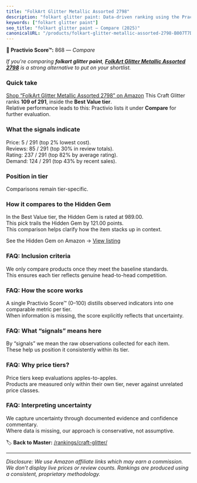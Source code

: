 ```yaml
---
title: "FolkArt Glitter Metallic Assorted 2798"
description: "folkart glitter paint: Data-driven ranking using the Practivio Score™. Positioned by quality, value, demand, findability, momentum."
keywords: ["folkart glitter paint"]
seo_title: "folkart glitter paint — Compare (2025)"
canonicalURL: "/products/folkart-glitter-metallic-assorted-2798-B007T7DRJS/"
---
```


**🛒 Practivio Score™:** 868 — _Compare_


*If you're comparing **folkart glitter paint**, **[FolkArt Glitter Metallic Assorted 2798](https://www.amazon.com/dp/B007T7DRJS?tag=practivio-20)** is a strong alternative to put on your shortlist.*
### Quick take
[Shop “FolkArt Glitter Metallic Assorted 2798” on Amazon](https://www.amazon.com/dp/B007T7DRJS?tag=practivio-20)
This Craft Glitter ranks **109 of 291**, inside the **Best Value tier**.  
Relative performance leads to this: Practivio lists it under **Compare** for further evaluation.

### What the signals indicate
Price: 5 / 291 (top 2% lowest cost).  
Reviews: 85 / 291 (top 30% in review totals).  
Rating: 237 / 291 (top 82% by average rating).  
Demand: 124 / 291 (top 43% by recent sales).

### Position in tier
Comparisons remain tier-specific.

### How it compares to the Hidden Gem
In the Best Value tier, the Hidden Gem is rated at 989.00.  
This pick trails the Hidden Gem by 121.00 points.  
This comparison helps clarify how the item stacks up in context.  

See the Hidden Gem on Amazon → [View listing](https://www.amazon.com/dp/B09VFKGL92?tag=practivio-20)

### FAQ: Inclusion criteria
We only compare products once they meet the baseline standards.  
This ensures each tier reflects genuine head-to-head competition.

### FAQ: How the score works
A single Practivio Score™ (0–100) distills observed indicators into one comparable metric per tier.  
When information is missing, the score explicitly reflects that uncertainty.

### FAQ: What “signals” means here
By “signals” we mean the raw observations collected for each item.  
These help us position it consistently within its tier.

### FAQ: Why price tiers?
Price tiers keep evaluations apples-to-apples.  
Products are measured only within their own tier, never against unrelated price classes.

### FAQ: Interpreting uncertainty
We capture uncertainty through documented evidence and confidence commentary.  
Where data is missing, our approach is conservative, not assumptive.

<!-- Missing template for Compare/CompareWithinPriceClass -->


🏷️ **Back to Master:** [/rankings/craft-glitter/](/rankings/craft-glitter/)

---
_Disclosure: We use Amazon affiliate links which may earn a commission. We don’t display live prices or review counts. Rankings are produced using a consistent, proprietary methodology._
